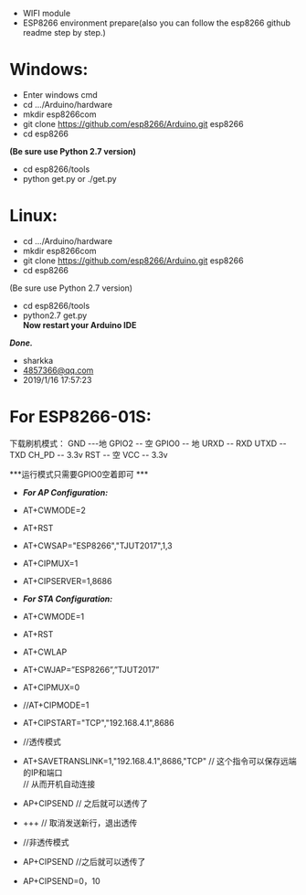 
* WIFI module  
* ESP8266 environment prepare(also you can follow the esp8266 github readme step by step.)

Windows:  
================================  
+ Enter windows cmd  
+ cd .../Arduino/hardware  
+ mkdir esp8266com  
+ git clone https://github.com/esp8266/Arduino.git esp8266
+ cd esp8266  

**(Be sure use Python 2.7 version)**
+ cd esp8266/tools  
+ python get.py or ./get.py  

Linux:  
================================  
+ cd .../Arduino/hardware  
+ mkdir esp8266com  
+ git clone https://github.com/esp8266/Arduino.git esp8266
+ cd esp8266  

(Be sure use Python 2.7 version)  
+ cd esp8266/tools  
+ python2.7 get.py   
**Now restart your Arduino IDE**

***Done.***  
* sharkka  
* 4857366@qq.com  
* 2019/1/16 17:57:23  

For ESP8266-01S:  
==================================
下载刷机模式：
GND  ---地
GPIO2 -- 空
GPIO0 -- 地
URXD -- RXD
UTXD -- TXD
CH_PD -- 3.3v
RST -- 空
VCC -- 3.3v

***运行模式只需要GPIO0空着即可 ***

* ***For AP Configuration:***  
* AT+CWMODE=2  
* AT+RST  
* AT+CWSAP="ESP8266","TJUT2017",1,3  
* AT+CIPMUX=1  
* AT+CIPSERVER=1,8686  

* ***For STA Configuration:***
* AT+CWMODE=1  
* AT+RST  
* AT+CWLAP  
* AT+CWJAP=”ESP8266”,”TJUT2017”  
* AT+CIPMUX=0  
* //AT+CIPMODE=1  
* AT+CIPSTART="TCP","192.168.4.1",8686  

* //透传模式  
* AT+SAVETRANSLINK=1,"192.168.4.1",8686,"TCP" // 这个指令可以保存远端的IP和端口  
                                              // 从而开机自动连接  
* AP+CIPSEND                                  // 之后就可以透传了  
* +++                                         // 取消发送新行，退出透传  
 
* //非透传模式  
* AP+CIPSEND                                  //之后就可以透传了  
* AP+CIPSEND=0，10  